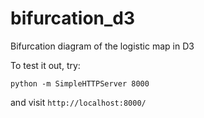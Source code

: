 # bifurcation_d3
Bifurcation diagram of the logistic map in D3

To test it out, try:

```{python}
python -m SimpleHTTPServer 8000
```

and visit `http://localhost:8000/`